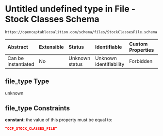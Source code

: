 # Untitled undefined type in File - Stock Classes Schema

```txt
https://opencaptablecoalition.com/schema/files/StockClassesFile.schema.json#/properties/file_type
```



| Abstract            | Extensible | Status         | Identifiable            | Custom Properties | Additional Properties | Access Restrictions | Defined In                                                                                              |
| :------------------ | :--------- | :------------- | :---------------------- | :---------------- | :-------------------- | :------------------ | :------------------------------------------------------------------------------------------------------ |
| Can be instantiated | No         | Unknown status | Unknown identifiability | Forbidden         | Allowed               | none                | [StockClassesFile.schema.json*](../../schema/files/StockClassesFile.schema.json "open original schema") |

## file_type Type

unknown

## file_type Constraints

**constant**: the value of this property must be equal to:

```json
"OCF_STOCK_CLASSES_FILE"
```
